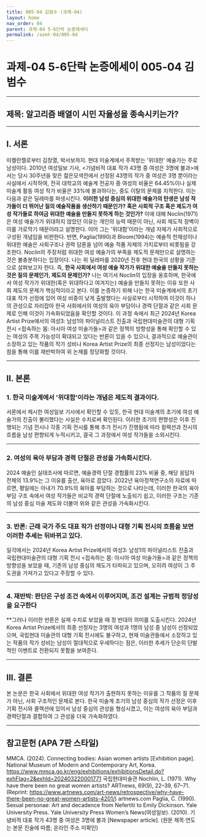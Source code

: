 ```yaml
---
title: 005-04 김범수 (과제-04)
layout: home
nav_order: 04
parent: 과제-04 5-6단락 논증에세이
permalink: /asmt-04/005-04
---
```


# 과제-04 5-6단락 논증에세이 005-04 김범수 

---

## 제목: 알고리즘 배열이 시민 자율성을 종속시키는가?

---

## I. 서론

미켈란젤로부터 김창열, 박서보까지. 현대 미술계에서 주목받는 '위대한' 예술가는 주로 남성이다. 2010년 여성일보 기사, <기념비적 대표 작가 43명 중 여성은 3명에 불과>에서는 당시 30주년을 맞은 젊은모색전에서 선정된 43명의 작가 중 여성은 3명 뿐이라는 사실에서 시작하여, 전국 대학교의 예술계 전공자 중 여성의 비율은 64.45%이나 실제 미술계 활동 여성 작가 비율은 33%에 불과하다는, 중도 이탈의 문제를 지적한다. 이는 다음과 같은 딜레마를 파생시킨다. **이러한 남성 중심의 위대한 예술가의 탄생은 남성 작가들이 더 뛰어난 질의 예술작품을 생산하기 때문인가? 혹은 사회적 구조 혹은 제도가 여성 작가들로 하여금 위대한 예술을 만들지 못하게 하는 것인가?** 이에 대해 Noclin(1971)은 여성 예술가가 위대하지 않았던 이유는 개인의 능력 때문이 아닌, 사회 제도적 장벽이 이를 가로막기 때문이라고 설명한다. 이어 그는 '위대함'이라는 개념 자체가 사회적으로 구성된 개념임을 비판한다. 반면, Paglia(1990)과 Bloom(1994)는 예술적 천재성이나 위대한 예술은 사회구조나 권력 담론을 넘어 예술 적품 자체의 가치로부터 비롯됨을 강조한다. Noclin의 주장처럼 위대한 여성 예술가의 부족을 제도적 문제만으로 설명하는 것은 불충분하다는 입장이다. 나는 위 딜레마를 2020년 전후 현대 한국의 상황을 기준으로 살펴보고자 한다. 즉, **한국 사회에서 여성 예술 작가가 위대한 예술을 만들지 못하는 것은 질의 문제인가, 제도의 문제인가?** 나는 여기서 Noclin의 입장을 옹호하며, 한국에서 여성 작가가 위대한(혹은 위대하다고 여겨지는) 예술을 만들지 못하는 이유 또한 사회 제도의 문제가 핵심적이라고 본다. 이를 논증하기 위해 나는 한국 미술계에서의 초기 대표 작가 선정에 있어 여성 비중이 낮게 출발했다는 사실로부터 시작하여 이것이 하나의 관성으로 자리잡아 한국 사회에서의 여성의 육아 부담이나 경력 단절과 같은 사회 문제로 인해 이것이 가속화되었음을 확인할 것이다. 이 과정 속에서 최근 2024년 Korea Artist Prize에서의 여성3: 남성1의 파이널리스트 진출과 국립현대미술관의 대형 기획 전시 <접속하는 몸: 아시아 여성 미술가들>과 같은 정책의 방향성을 통해 확인할 수 있는 여성의 주목 가능성이 확대되고 있다는 반론이 있을 수 있으나, 결과적으로 예술관이 소장하고 있는 작품의 작가 성비나 Korea Artist Prize의 최종 선정자는 남성이었다는 점을 통해 이를 재반박하여 위 논제를 정당화할 것이다.

---

## II. 본론

### 1. 한국 미술계에서 '위대함'이라는 개념은 제도적 결과이다. 

서론에서 제시한 여성일보 기사에서 확인할 수 있듯, 한국 현대 미술계의 초기에 여성 예술가의 진출이 불리했다는 사실은 수치로써 확인된다. 이러한 초기의 편향성은 이후 진행되는 기념 전시나 각종 기획 전시를 통해 추가 전시가 진행됨에 따라 컬렉션과 전시의 흐름을 남성 편향되게 누적시키고, 결국 그 과정에서 여성 작가들을 소외시킨다. 

---

### 2. 여성의 육아 부담과 경력 단절은 관성을 가속화시킨다.

2024 예술인 실태조사에 따르면, 예술경력 단절 경험률의 23% 비율 중, 해당 응답자 전체의 13.9%는 그 이유를 출산, 육아로 꼽았다. 2022년 육아정책연구소의 자료에 따르면, 평일에는 아내가 70.9%의 육아를 부담하는 것으로 나타는데, 이러한 한국의 육아 부담 구조 속에서 여성 작가들은 비교적 경력 단절에 노출되기 쉽고, 이러한 구조는 기존의 남성 중심 미술 제도와 더불어 위와 같은 관성을 가속화시킨다.


---

### 3. 반론: 근래 국가 주도 대표 작가 선정이나 대형 기획 전시의 흐름을 보면 이러한 추세는 뒤바뀌고 있다.

일각에서는 2024년 Korea Artist Prize에서의 여성3: 남성1의 파이널리스트 진출과 국립현대미술관의 대형 기획 전시 <접속하는 몸: 아시아 여성 미술가들>과 같은 정책의 방향성을 보았을 때, 기존의 남성 중심의 제도가 타파되고 있으며, 오히려 여성이 그 주도권을 가져가고 있다고 주장할 수 있다.

---

### 4. 재반박: 판단은 구성 조건 속에서 이루어지며, 조건 설계는 규범적 정당성을 요구한다

**그러나 이러한 반론은 실제 수치로 보았을 때 정 반대의 의미를 도출시킨다. 2024년 Korea Artist Prize에서의 최종 선정자는 3명의 여성과 1명의 남성 중 남성이 선정되었으며, 국립현대 미술관의 대형 기획 전시에도 불구하고, 현재 미술관들에서 소장하고 있는 작품의 작가 성비는 남성이 절대적으로 우세하다는 점은, 이러한 추세가 단순히 단발적인 이벤트로 전환되지 못함을 보여준다.

---

## III. 결론 

본 논문은 한국 사회에서 위대한 여성 작가가 출현하지 못하는 이유를 그 작품의 질 문제가 아닌, 사회 구조적인 문제로 본다. 한국 미술계 초기의 남성 중심의 작가 선정은 이후 기획 전시와 콜렉션에 있어서 남성 중심의 관성을 형성시켰고, 이는 여성의 육아 부담과 경력단절과 결합하여 그 관성을 더욱 가속화하였다.

---

## 참고문헌 (APA 7판 스타일)

MMCA. (2024). Connecting bodies: Asian women artists [Exhibition page]. National Museum of Modern and Contemporary Art, Korea. https://www.mmca.go.kr/eng/exhibitions/exhibitionsDetail.do?exhFlag=2&exhId=202403220001771 
국립현대미술관
Nochlin, L. (1971). Why have there been no great women artists? ARTnews, 69(9), 22–39, 67–71. (Reprint: https://www.artnews.com/art-news/retrospective/why-have-there-been-no-great-women-artists-4201/) 
artnews.com
Paglia, C. (1990). Sexual personae: Art and decadence from Nefertiti to Emily Dickinson. Yale University Press. 
Yale University Press
Women’s News(여성일보). (2010). 기념비적 대표 작가 43명 중 여성은 3명에 불과 [Newspaper article]. (원문 제목·연도는 본문 진술에 따름; 온라인 주소 미확인)